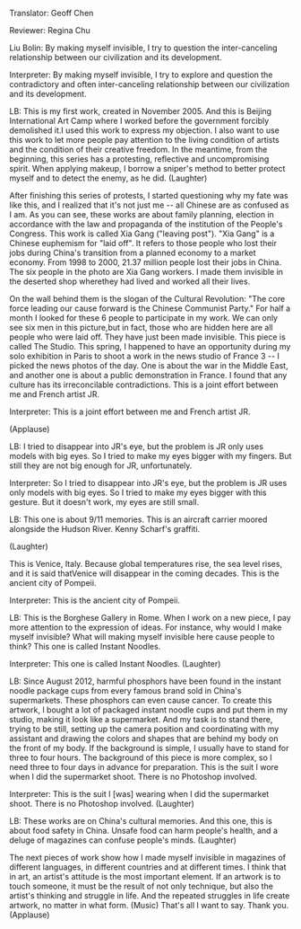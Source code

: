 

Translator: Geoff Chen

Reviewer: Regina Chu

Liu Bolin: By making myself invisible,
I try to question the inter-canceling relationship
between our civilization and its development.

Interpreter: By making myself invisible, I try to explore and question
the contradictory and often inter-canceling relationship
between our civilization and its development.

LB: This is my first work, created in November 2005.
And this is Beijing International Art Camp where I worked
before the government forcibly demolished it.I used this work to express my objection.
I also want to use this work to let more people
pay attention to the living condition of artists and the condition of their creative freedom.
In the meantime, from the beginning, this series has a
protesting, reflective
and uncompromising spirit.
When applying makeup, I borrow a sniper&#39;s method
to better protect myself
and to detect the enemy, as he did. 
(Laughter)

After finishing this series of protests,
I started questioning why my fate was like this,
and I realized that it&#39;s not just me --
all Chinese are as confused as I am.
As you can see, these works
are about family planning, election in accordance with the law
and propaganda of the institution of the People&#39;s Congress.
This work is called Xia Gang (&quot;leaving post&quot;).
&quot;Xia Gang&quot; is a Chinese euphemism for &quot;laid off&quot;.
It refers to those people who lost their jobs during China&#39;s transition from a planned economy to a market economy.
From 1998 to 2000,
21.37 million people
lost their jobs in China.
The six people in the photo
are Xia Gang workers.
I made them invisible in the deserted shop wherethey had lived and worked all their lives.

On the wall behind them is the slogan of the Cultural Revolution:
&quot;The core force leading our cause forward is the Chinese Communist Party.&quot;
For half a month
I looked for these 6 people to participate in my work.
We can only see six men in this picture,but in fact, those who are hidden here
are all people who were laid off. They have just been made invisible.
This piece is called The Studio.
This spring,
I happened to have an opportunity during my solo exhibition in Paris
to shoot a work in the news studio of France 3 --
I picked the news photos of the day.
One is about the war in the Middle East,
and another one is about a public demonstration in France.
I found that any culture has its irreconcilable contradictions.
This is a joint effort between me and French artist JR.

Interpreter: This is a joint effort between me and French artist JR.

(Applause)


LB: I tried to disappear into JR&#39;s eye,
but the problem is JR only uses models with big eyes.
So I tried to make my eyes bigger with my fingers.
But still they are not big enough for JR, unfortunately.

Interpreter: So I tried to disappear into JR&#39;s eye,
but the problem is JR uses only models with big eyes.
So I tried to make my eyes bigger with this gesture.
But it doesn&#39;t work, my eyes are still small.

LB: This one is about 9/11 memories.
This is an aircraft carrier moored alongside the Hudson River.
Kenny Scharf&#39;s graffiti.

(Laughter)

This is Venice, Italy.
Because global temperatures rise,
the sea level rises, and it is said thatVenice will disappear in the coming decades.
This is the ancient city of Pompeii.

Interpreter: This is the ancient city of Pompeii.

LB: This is the Borghese Gallery
in Rome.
When I work on a new piece, I pay more attention to the expression of ideas.
For instance, why would I make myself invisible?
What will making myself invisible here cause people to think?
This one is called Instant Noodles.

Interpreter: This one is called Instant Noodles. 
(Laughter)


LB: Since August 2012,
harmful phosphors have been found
in the instant noodle package cups from every famous brand sold in China&#39;s supermarkets.
These phosphors can even cause cancer.
To create this artwork,
I bought a lot of packaged instant noodle cups
and put them in my studio, making it look like a supermarket.
And my task is to stand there, trying to be still,
setting up the camera position and coordinating with my assistant
and drawing the colors and shapes that are behind my body
on the front of my body. If the background is simple,
I usually have to stand for three to four hours.
The background of this piece is more complex,
so I need three to four days in advance for preparation.
This is the suit I wore when I did the supermarket shoot.
There is no Photoshop involved.

Interpreter: This is the suit I [was] wearing when I did the supermarket shoot.
There is no Photoshop involved. 
(Laughter)


LB: These works are on China&#39;s cultural memories.
And this one,
this is about food safety in China.
Unsafe food can harm people&#39;s health,
and a deluge of magazines can confuse people&#39;s minds. 
(Laughter)

The next pieces of work show how I made myself invisible in magazines of different languages,
in different countries and at different times.
I think that in art, an artist&#39;s attitude is the most important element.
If an artwork is to touch someone,
it must be the result of not only technique, but also the artist&#39;s thinking and struggle in life.
And the repeated struggles in life create artwork,
no matter in what form.
(Music)
That&#39;s all I want to say.
Thank you. 
(Applause)

